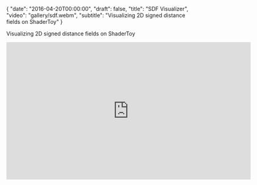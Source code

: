 {
  "date": "2016-04-20T00:00:00",
  "draft": false,
  "title": "SDF Visualizer",
  "video": "gallery/sdf.webm",
  "subtitle": "Visualizing 2D signed distance fields on ShaderToy"
}

Visualizing 2D signed distance fields on ShaderToy

<iframe width="640" height="360" frameborder="0" src="https://www.shadertoy.com/embed/MsKSRh?gui=true&t=10&paused=true&muted=false" allowfullscreen></iframe>